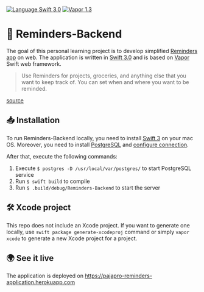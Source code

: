 [![Language Swift 3.0](https://img.shields.io/badge/Language-Swift%203.0-orange.svg)](https://swift.org) [![Vapor 1.3](https://img.shields.io/badge/Vapor-1.3-blue.svg)](http://vapor.codes/)

# 🔔 Reminders-Backend
The goal of this personal learning project is to develop simplified [Reminders app](https://support.apple.com/en-us/HT205890)  on web. The application is written in [Swift 3.0](https://swift.org/blog/swift-3-0-released/) and is based on [Vapor](https://vapor.codes/) Swift web framework.

> Use Reminders for projects, groceries, and anything else that you want to keep track of. You can set when and where you want to be reminded. 

[source](https://support.apple.com/en-us/HT205890)

## 📥 Installation
To run Reminders-Backend locally, you need to install [Swift 3](https://vapor.github.io/documentation/getting-started/install-swift-3-macos.html) on your mac OS. Moreover, you need to install [PostgreSQL](https://www.postgresql.org/download/macosx/) and [configure connection](https://github.com/vapor/postgresql-provider#config). 

After that, execute the following commands:

1. Execute `$ postgres -D /usr/local/var/postgres/` to start PostgreSQL service
2. Run `$ swift build` to compile
3. Run `$ .build/debug/Reminders-Backend` to start the server

## 🛠 Xcode project
This repo does not include an Xcode project. If you want to generate one locally, use `swift package generate-xcodeproj` command or simply `vapor xcode` to generate a new Xcode project for a project.

## 🌍 See it live
The application is deployed on https://pajapro-reminders-application.herokuapp.com
